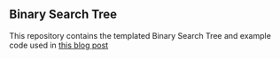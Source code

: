 ## Binary Search Tree

This repository contains the templated Binary Search Tree and example code used in [this blog post](https://austinchristiansen.com/articles/bst)